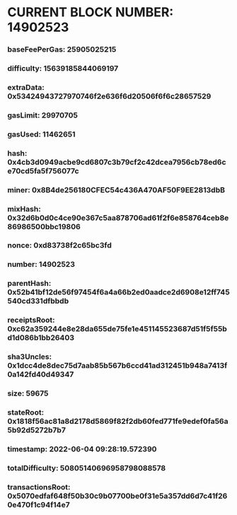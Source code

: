 # CURRENT BLOCK NUMBER: 14902523

### baseFeePerGas: 25905025215
### difficulty: 15639185844069197
### extraData: 0x53424943727970746f2e636f6d20506f6f6c28657529
### gasLimit: 29970705
### gasUsed: 11462651
### hash: 0x4cb3d0949acbe9cd6807c3b79cf2c42dcea7956cb78ed6ce70cd5fa5f756077c
### miner: 0x8B4de256180CFEC54c436A470AF50F9EE2813dbB
### mixHash: 0x32d6b0d0c4ce90e367c5aa878706ad61f2f6e858764ceb8e86986500bbc19806
### nonce: 0xd83738f2c65bc3fd
### number: 14902523
### parentHash: 0x52b41bf12de56f97454f6a4a66b2ed0aadce2d6908e12ff745540cd331dfbbdb
### receiptsRoot: 0xc62a359244e8e28da655de75fe1e451145523687d51f5f55bd1d086b1bb26403
### sha3Uncles: 0x1dcc4de8dec75d7aab85b567b6ccd41ad312451b948a7413f0a142fd40d49347
### size: 59675
### stateRoot: 0x1818f56ac81a8d2178d5869f82f2db60fed771fe9edef0fa56a5b92d5272b7b7
### timestamp: 2022-06-04 09:28:19.572390
### totalDifficulty: 50805140696958798088578
### transactionsRoot: 0x5070edfaf648f50b30c9b07700be0f31e5a357dd6d7c41f260e470f1c94f14e7
